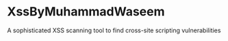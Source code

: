 # XssByMuhammadWaseem
A sophisticated XSS scanning tool to find cross-site scripting vulnerabilities
